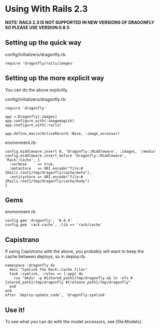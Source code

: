 Using With Rails 2.3
====================

**NOTE: RAILS 2.3 IS NOT SUPPORTED IN NEW VERSIONS OF DRAGONFLY SO PLEASE USE VERSION 0.8.5**

Setting up the quick way
------------------------
config/initializers/dragonfly.rb:

    require 'dragonfly/rails/images'

Setting up the more explicit way
--------------------------------
You can do the above explicitly.

config/initializers/dragonfly.rb:

    require 'dragonfly'

    app = Dragonfly[:images]
    app.configure_with(:imagemagick)
    app.configure_with(:rails)

    app.define_macro(ActiveRecord::Base, :image_accessor)

environment.rb:

    config.middleware.insert 0, 'Dragonfly::Middleware', :images, '/media'
    config.middleware.insert_before 'Dragonfly::Middleware', 'Rack::Cache', {
      :verbose     => true,
      :metastore   => URI.encode("file:#{Rails.root}/tmp/dragonfly/cache/meta"),
      :entitystore => URI.encode("file:#{Rails.root}/tmp/dragonfly/cache/body")
    }

Gems
----
environment.rb

    config.gem 'dragonfly', '0.8.4'
    config.gem 'rack-cache', :lib => 'rack/cache'

Capistrano
----------
If using Capistrano with the above, you probably will want to keep the cache between deploys, so in deploy.rb:

    namespace :dragonfly do
      desc "Symlink the Rack::Cache files"
      task :symlink, :roles => [:app] do
        run "mkdir -p #{shared_path}/tmp/dragonfly && ln -nfs #{shared_path}/tmp/dragonfly #{release_path}/tmp/dragonfly"
      end
    end
    after 'deploy:update_code', 'dragonfly:symlink'

Use it!
-------

To see what you can do with the model accessors, see {file:Models}.
